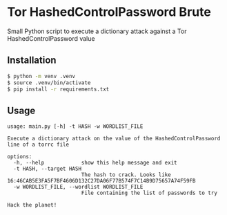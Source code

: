# Tor HashedControlPassword Brute

Small Python script to execute a dictionary attack against a Tor HashedControlPassword value

## Installation

```bash
$ python -m venv .venv
$ source .venv/bin/activate
$ pip install -r requirements.txt
```

## Usage

```
usage: main.py [-h] -t HASH -w WORDLIST_FILE

Execute a dictionary attack on the value of the HashedControlPassword line of a torrc file

options:
  -h, --help            show this help message and exit
  -t HASH, --target HASH
                        The hash to crack. Looks like 16:46CAB5E3FA5F7BF4606D132C27DA06F77B574F7C14B9D75657A74F59FB
  -w WORDLIST_FILE, --wordlist WORDLIST_FILE
                        File containing the list of passwords to try

Hack the planet!
```
